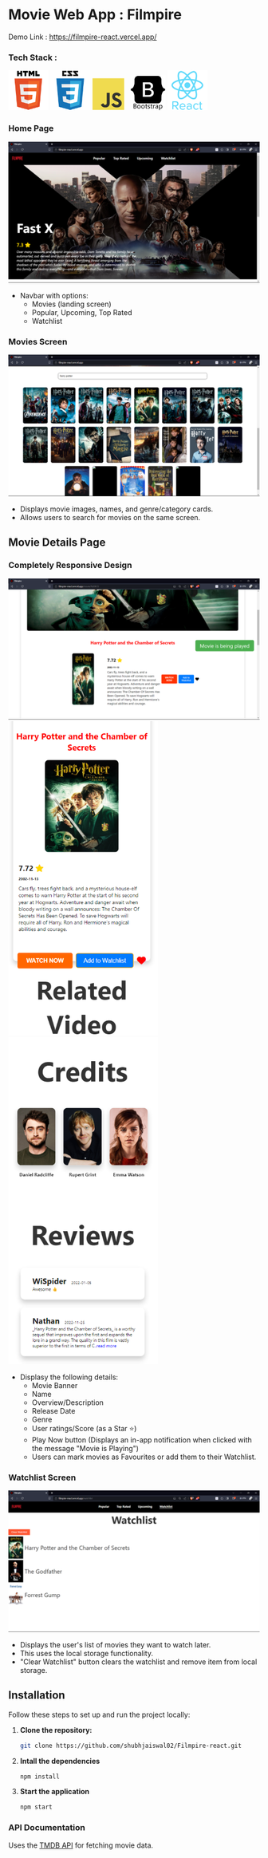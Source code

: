 # Movie Web App : Filmpire

Demo Link : https://filmpire-react.vercel.app/

### Tech Stack : 
<div>
  <img src="https://raw.githubusercontent.com/devicons/devicon/master/icons/html5/html5-original-wordmark.svg" alt="home page" width="80"/>
  <img src="https://raw.githubusercontent.com/devicons/devicon/master/icons/css3/css3-original-wordmark.svg" alt="home page" width="80"/>
  <img src="https://raw.githubusercontent.com/devicons/devicon/master/icons/javascript/javascript-original.svg" alt="home page" width="65" />&nbsp;&nbsp; 
  <img src="https://raw.githubusercontent.com/devicons/devicon/master/icons/bootstrap/bootstrap-plain-wordmark.svg" alt="home page" width="70"/>
  <img src="https://raw.githubusercontent.com/devicons/devicon/master/icons/react/react-original-wordmark.svg" alt="home page" width="80"/>

</div>

### Home Page
<img src="./assets/homescreen.png" alt="home page"/>




- Navbar with options:
  - Movies (landing screen)
  - Popular, Upcoming, Top Rated
  - Watchlist

### Movies Screen
<img src="./assets/search.png" alt="home page"/>

- Displays movie images, names, and genre/category cards.
- Allows users to search for movies on the same screen.




## Movie Details Page
### Completely Responsive Design
<img src="./assets/notifi.png" alt="home page"/>
<div><img src="./assets/res1.png" alt="home page" width="300"/>
  <img src="./assets/res2.png" alt="home page" width="300"/>
</div>





- Displasy the following details:
  - Movie Banner
  - Name
  - Overview/Description
  - Release Date
  - Genre
  - User ratings/Score (as a Star ⭐)
  - Play Now button (Displays an in-app notification when clicked with the message "Movie is Playing")
  - Users can mark movies as Favourites or add them to their Watchlist.

### Watchlist Screen
<img src="./assets/atchlist.png" alt="home page"/>


- Displays the user's list of movies they want to watch later.
- This uses the local storage functionality.
- "Clear Watchlist" button clears the watchlist and remove item from local storage.


 
## Installation

Follow these steps to set up and run the project locally:

1. **Clone the repository:**
   ```sh
   git clone https://github.com/shubhjaiswal02/Filmpire-react.git
2. **Intall the dependencies**
   ```sh
   npm install
3. **Start the application**
   ```sh
   npm start

### API Documentation

Uses the [TMDB API](https://www.themoviedb.org/) for fetching movie data.




